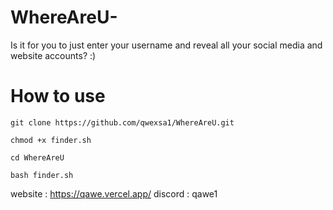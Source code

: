 # WhereAreU-
Is it for you to just enter your username and reveal all your social media and website accounts? :)


# How to use

```
git clone https://github.com/qwexsa1/WhereAreU.git
```
```
chmod +x finder.sh
```
```
cd WhereAreU
```
```
bash finder.sh
```
website : https://qawe.vercel.app/
discord : qawe1
